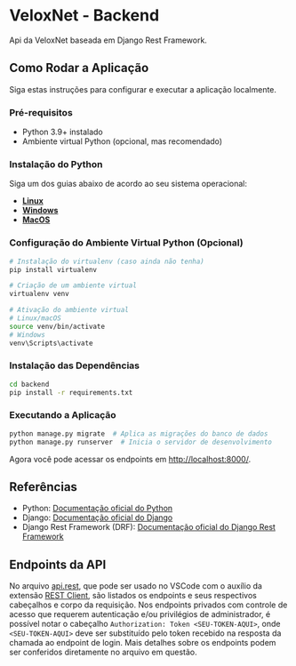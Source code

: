 # VeloxNet - Backend

Api da VeloxNet baseada em Django Rest Framework.

## Como Rodar a Aplicação

Siga estas instruções para configurar e executar a aplicação localmente.

### Pré-requisitos

- Python 3.9+ instalado
- Ambiente virtual Python (opcional, mas recomendado)

### Instalação do Python

Siga um dos guias abaixo de acordo ao seu sistema operacional:
- [**Linux**](https://docs.python.org/3/using/unix.html)
- [**Windows**](https://docs.python.org/3/using/windows.html)
- [**MacOS**](https://docs.python.org/3/using/mac.html)

### Configuração do Ambiente Virtual Python (Opcional)

```bash
# Instalação do virtualenv (caso ainda não tenha)
pip install virtualenv

# Criação de um ambiente virtual
virtualenv venv

# Ativação do ambiente virtual
# Linux/macOS
source venv/bin/activate
# Windows
venv\Scripts\activate
```

### Instalação das Dependências

```bash
cd backend
pip install -r requirements.txt
```

### Executando a Aplicação

```bash
python manage.py migrate  # Aplica as migrações do banco de dados
python manage.py runserver  # Inicia o servidor de desenvolvimento
```

Agora você pode acessar os endpoints em [http://localhost:8000/](http://localhost:8000/).

## Referências

- Python: [Documentação oficial do Python](https://docs.python.org/3/)
- Django: [Documentação oficial do Django](https://docs.djangoproject.com/)
- Django Rest Framework (DRF): [Documentação oficial do Django Rest Framework](https://www.django-rest-framework.org/)

## Endpoints da API

No arquivo [api.rest](../api.rest), que pode ser usado no VSCode com o auxílio da extensão [REST Client](https://marketplace.visualstudio.com/items?itemName=humao.rest-client), são listados os endpoints e seus respectivos cabeçalhos e corpo da requisição. Nos endpoints privados com controle de acesso que requerem autenticação e/ou privilégios de administrador, é possível notar o cabeçalho `Authorization: Token <SEU-TOKEN-AQUI>`, onde `<SEU-TOKEN-AQUI>` deve ser substituído pelo token recebido na resposta da chamada ao endpoint de login. Mais detalhes sobre os endpoints podem ser conferidos diretamente no arquivo em questão.
